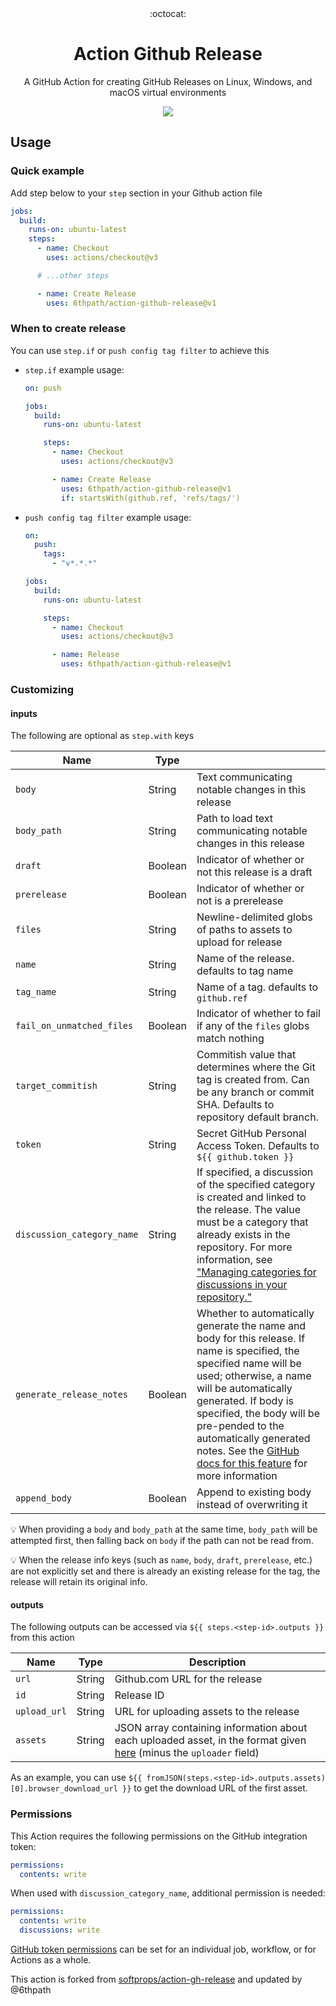 <div align="center">
  :octocat:
</div>

<h1 align="center">
  Action Github Release
</h1>

<p align="center">
   A GitHub Action for creating GitHub Releases on Linux, Windows, and macOS virtual environments
</p>

<div align="center">
  <a href="https://github.com/6thpath/action-github-release/actions">
    <img src="https://github.com/6thpath/action-github-release/workflows/Main/badge.svg"/>
 </a>
</div>

## Usage

### Quick example

Add step below to your `step` section in your Github action file

```yaml
jobs:
  build:
    runs-on: ubuntu-latest
    steps:
      - name: Checkout
        uses: actions/checkout@v3

      # ...other steps

      - name: Create Release
        uses: 6thpath/action-github-release@v1
```

### When to create release

You can use `step.if` or `push config tag filter` to achieve this

* `step.if` example usage:

  ```yaml
  on: push

  jobs:
    build:
      runs-on: ubuntu-latest

      steps:
        - name: Checkout
          uses: actions/checkout@v3

        - name: Create Release
          uses: 6thpath/action-github-release@v1
          if: startsWith(github.ref, 'refs/tags/')
  ```

* `push config tag filter` example usage:

  ```yaml
  on:
    push:
      tags:
        - "v*.*.*"

  jobs:
    build:
      runs-on: ubuntu-latest

      steps:
        - name: Checkout
          uses: actions/checkout@v3

        - name: Release
          uses: 6thpath/action-github-release@v1
  ```

### Customizing

#### inputs

The following are optional as `step.with` keys

| Name                       | Type    |                                                                  |
| -------------------------- | ------- | ---------------------------------------------------------------- |
| `body`                     | String  | Text communicating notable changes in this release               |
| `body_path`                | String  | Path to load text communicating notable changes in this release  |
| `draft`                    | Boolean | Indicator of whether or not this release is a draft              |
| `prerelease`               | Boolean | Indicator of whether or not is a prerelease                      |
| `files`                    | String  | Newline-delimited globs of paths to assets to upload for release |
| `name`                     | String  | Name of the release. defaults to tag name                        |
| `tag_name`                 | String  | Name of a tag. defaults to `github.ref`                          |
| `fail_on_unmatched_files`  | Boolean | Indicator of whether to fail if any of the `files` globs match nothing |
| `target_commitish`         | String  | Commitish value that determines where the Git tag is created from. Can be any branch or commit SHA. Defaults to repository default branch. |
| `token`                    | String  | Secret GitHub Personal Access Token. Defaults to `${{ github.token }}` |
| `discussion_category_name` | String  | If specified, a discussion of the specified category is created and linked to the release. The value must be a category that already exists in the repository. For more information, see ["Managing categories for discussions in your repository."](https://docs.github.com/en/discussions/managing-discussions-for-your-community/managing-categories-for-discussions-in-your-repository)           |
| `generate_release_notes`   | Boolean | Whether to automatically generate the name and body for this release. If name is specified, the specified name will be used; otherwise, a name will be automatically generated. If body is specified, the body will be pre-pended to the automatically generated notes. See the [GitHub docs for this feature](https://docs.github.com/en/repositories/releasing-projects-on-github/automatically-generated-release-notes) for more information |
| `append_body`              | Boolean | Append to existing body instead of overwriting it                |

💡 When providing a `body` and `body_path` at the same time, `body_path` will be
attempted first, then falling back on `body` if the path can not be read from.

💡 When the release info keys (such as `name`, `body`, `draft`, `prerelease`, etc.)
are not explicitly set and there is already an existing release for the tag, the
release will retain its original info.

#### outputs

The following outputs can be accessed via `${{ steps.<step-id>.outputs }}` from this action

| Name         | Type   | Description                                                                                                                                                                               |
| ------------ | ------ | ----------------------------------------------------------------------------------------------------------------------------------------------------------------------------------------- |
| `url`        | String | Github.com URL for the release                                                                                                                                                            |
| `id`         | String | Release ID                                                                                                                                                                                |
| `upload_url` | String | URL for uploading assets to the release                                                                                                                                                   |
| `assets`     | String | JSON array containing information about each uploaded asset, in the format given [here](https://docs.github.com/en/rest/releases/assets#get-a-release-asset) (minus the `uploader` field) |

As an example, you can use `${{ fromJSON(steps.<step-id>.outputs.assets)[0].browser_download_url }}` to get the download URL of the first asset.

### Permissions

This Action requires the following permissions on the GitHub integration token:

```yaml
permissions:
  contents: write
```

When used with `discussion_category_name`, additional permission is needed:

```yaml
permissions:
  contents: write
  discussions: write
```

[GitHub token permissions](https://docs.github.com/en/actions/security-guides/automatic-token-authentication#permissions-for-the-github_token) can be set for an individual job, workflow, or for Actions as a whole.

This action is forked from [softprops/action-gh-release](https://github.com/softprops/action-gh-release) and updated by @6thpath
